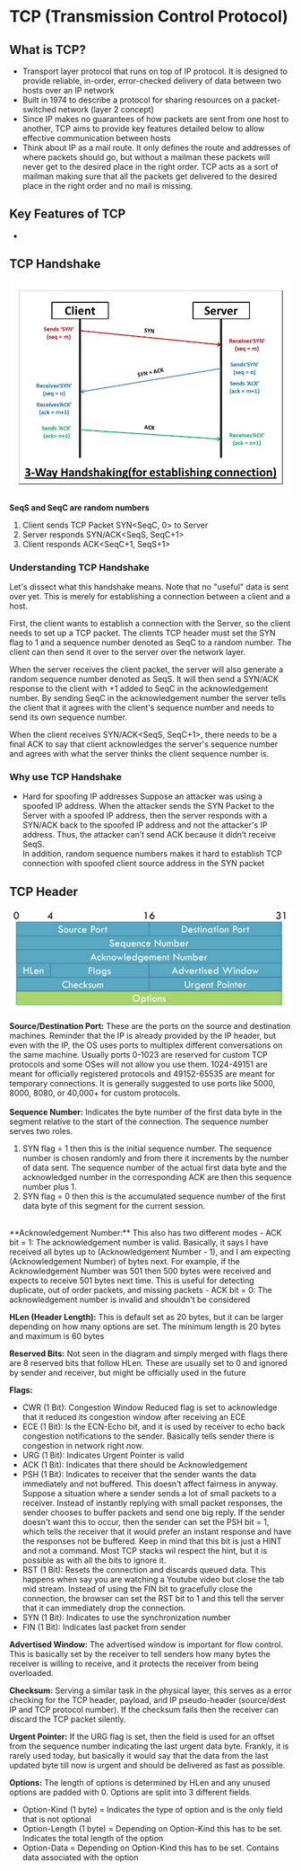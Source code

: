 # TCP (Transmission Control Protocol)
## What is TCP?
- Transport layer protocol that runs on top of IP protocol. It is designed to provide reliable, in-order, error-checked delivery of data between two hosts over an IP network
- Built in 1974 to describe a protocol for sharing resources on a packet-switched network (layer 2 concept)
- Since IP makes no guarantees of how packets are sent from one host to another, TCP aims to provide key features detailed below to allow effective communication between hosts
- Think about IP as a mail route. It only defines the route and addresses of where packets should go, but without a mailman these packets will never get to the desired place in the right order. TCP acts as a sort of mailman making sure that all the packets get delivered to the desired place in the right order and no mail is missing.
## Key Features of TCP
-      

## TCP Handshake
<img src="../img/tcp-handshake.jpg" alt = "tcp handshake diagram" width = "520">

**SeqS and SeqC are random numbers**  
1. Client sends TCP Packet SYN<SeqC, 0> to Server
2. Server responds SYN/ACK<SeqS, SeqC+1>
3. Client responds ACK<SeqC+1, SeqS+1>

### Understanding TCP Handshake
Let's dissect what this handshake means. Note that no "useful" data is sent over yet. This is merely for establishing a connection between a client and a host. 

First, the client wants to establish a connection with the Server, so the client needs to set up a TCP packet. The clients TCP header must set the SYN flag to 1 and a sequence number denoted as SeqC to a random number. The client can then send it over to the server over the network layer.

When the server receives the client packet, the server will also generate a random sequence number denoted as SeqS. It will then send a SYN/ACK response to the client with +1 added to SeqC in the acknowledgement number. By sending SeqC in the acknowledgement number the server tells the client that it agrees with the client's sequence number and needs to send its own sequence number.

When the client receives SYN/ACK<SeqS, SeqC+1>, there needs to be a final ACK to say that client acknowledges the server's sequence number and agrees with what the server thinks the client sequence number is.

### Why use TCP Handshake
- Hard for spoofing IP addresses
Suppose an attacker was using a spoofed IP address. When the attacker sends the SYN Packet to the Server with a spoofed IP address, then the server responds with a SYN/ACK back to the spoofed IP address and not the attacker's IP address. Thus, the attacker can’t send ACK because it didn’t receive SeqS.  
In addition, random sequence numbers makes it hard to establish TCP connection with spoofed client source address in the SYN packet

## TCP Header
<img src="../img/tcp-header.png" alt = "tcp handshake diagram" width = "520">

**Source/Destination Port:** These are the ports on the source and destination machines. Reminder that the IP is already provided by the IP header, but even with the IP, the OS uses ports to multiplex different conversations on the same machine. Usually ports 0-1023 are reserved for custom TCP protocols and some OSes will not allow you use them. 1024-49151 are meant for officially registered protocols and 49152-65535 are meant for temporary connections. It is generally suggested to use ports like 5000, 8000, 8080, or 40,000+ for custom protocols.  
<br>
**Sequence Number:** Indicates the byte number of the first data byte in the segment relative to the start of the connection. The sequence number serves two roles. 
1. SYN flag = 1 then this is the initial sequence number. The sequence number is chosen randomly and from there it increments by the number of data sent. The sequence number of the actual first data byte and the acknowledged number in the corresponding ACK are then this sequence number plus 1. 
2. SYN flag = 0 then this is the accumulated sequence number of the first data byte of this segment for the current session.  
<br>
**Acknowledgement Number:** This also has two different modes
- ACK bit = 1: The acknowledgement number is valid. Basically, it says I have received all bytes up to (Acknowledgement Number - 1), and I am expecting (Acknowledgement Number) of bytes next. For example, if the Acknowledgement Number was 501 then 500 bytes were received and expects to receive 501 bytes next time. 
This is useful for detecting duplicate, out of order packets, and missing packets
- ACK bit = 0: The acknowledgement number is invalid and shouldn't be considered  

**HLen (Header Length):** This is default set as 20 bytes, but it can be larger depending on how many options are set. The minimum length is 20 bytes and maximum is 60 bytes

**Reserved Bits:** Not seen in the diagram and simply merged with flags there are 8 reserved bits that follow HLen. These are usually set to 0 and ignored by sender and receiver, but might be officially used in the future

**Flags:**
- CWR (1 Bit): Congestion Window Reduced flag is set to acknowledge that it reduced its congestion window after receiving an ECE
- ECE (1 Bit): Is the ECN-Echo bit, and it is used by receiver to echo back congestion notifications to the sender. Basically tells sender there is congestion in network right now.
- URG (1 Bit): Indicates Urgent Pointer is valid
- ACK (1 Bit): Indicates that there should be Acknowledgement
- PSH (1 Bit): Indicates to receiver that the sender wants the data immediately and not buffered. This doesn't affect fairness in anyway. Suppose a situation where a sender sends a lot of small packets to a receiver. Instead of instantly replying with small packet responses, the sender chooses to buffer packets and send one big reply. If the sender doesn't want this to occur, then the sender can set the PSH bit = 1, which tells the receiver that it would prefer an instant response and have the responses not be buffered. Keep in mind that this bit is just a HINT and not a command. Most TCP stacks wil respect the hint, but it is possible as with all the bits to ignore it.
- RST (1 Bit): Resets the connection and discards queued data. This happens when say you are watching a Youtube video but close the tab mid stream. Instead of using the FIN bit to gracefully close the connection, the browser can set the RST bit to 1 and this tell the server that it can immediately drop the connection.
- SYN (1 Bit): Indicates to use the synchronization number
- FIN (1 Bit): Indicates last packet from sender

**Advertised Window:** The advertised window is important for flow control. This is basically set by the receiver to tell senders how many bytes the receiver is willing to receive, and it protects the receiver from being overloaded.

**Checksum:** Serving a similar task in the physical layer, this serves as a error checking for the TCP header, payload, and IP pseudo-header (source/dest IP and TCP protocol number). If the checksum fails then the receiver can discard the TCP packet silently.

**Urgent Pointer:** If the URG flag is set, then the field is used for an offset from the sequence number indicating the last urgent data byte. Frankly, it is rarely used today, but basically it would say that the data from the last updated byte till now is urgent and should be delivered as fast as possible.

**Options:** The length of options is determined by HLen and any unused options are padded with 0. Options are split into 3 different fields.
- Option-Kind (1 byte) = Indicates the type of option and is the only field that is not optional
- Option-Length (1 byte) = Depending on Option-Kind this has to be set. Indicates the total length of the option
- Option-Data = Depending on Option-Kind this has to be set. Contains data associated with the option


